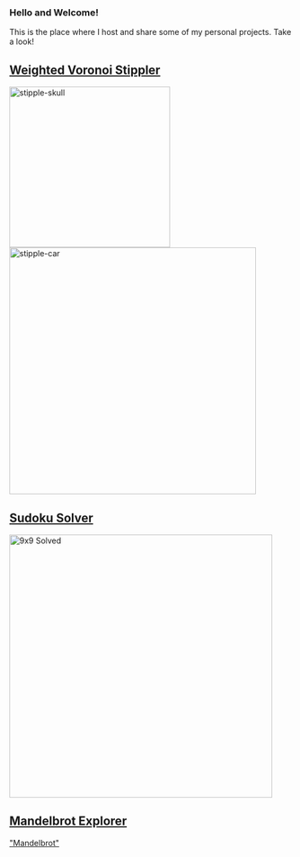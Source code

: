 ### Hello and Welcome!

This is the place where I host and share some of my personal projects. Take a look!

## [Weighted Voronoi Stippler](https://github.com/jmielc2/Weighted-Voronoi-Stippling)

<img width="286" alt="stipple-skull" src="https://github.com/user-attachments/assets/b8ee8bd7-8ca8-476e-a9bc-32bae77cf036">
<img width="439" alt="stipple-car" src="https://github.com/user-attachments/assets/2c84dc51-f653-438b-b282-001e37f73986">

## [Sudoku Solver](https://github.com/jmielc2/Sudoku-Solver)

<img width="468" alt="9x9 Solved" src="https://github.com/user-attachments/assets/ff59ee8d-625d-4f93-8369-973f4e1f6f8b" />

## [Mandelbrot Explorer](https://github.com/jmielc2/Madelbrot-Explorer)

["Mandelbrot"](https://github.com/jmielc2/Mandelbrot-Explorer/blob/main/Documents/big-picture-view.png?raw=true)
